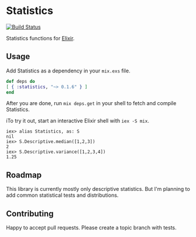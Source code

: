 #  Statistics
 
[![Build Status](https://travis-ci.org/msharp/elixir-statistics.svg?branch=master)](https://travis-ci.org/msharp/elixir-statistics)

Statistics functions for [Elixir](https://github.com/elixir-lang/elixir).

## Usage 

Add Statistics as a dependency in your `mix.exs` file.

```elixir
def deps do
[ { :statistics, "~> 0.1.6" } ]
end
```
  
After you are done, run `mix deps.get` in your shell to fetch and compile Statistics. 

iTo try it out, start an interactive Elixir shell with `iex -S mix`.

```iex
iex> alias Statistics, as: S
nil
iex> S.Descriptive.median([1,2,3])
2
iex> S.Descriptive.variance([1,2,3,4])
1.25
```

## Roadmap

This library is currently mostly only descriptive statistics. But I'm planning to add common statistical tests and distributions.


## Contributing

Happy to accept pull requests. Please create a topic branch with tests.
